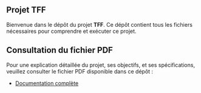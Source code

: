 ## Projet TFF

Bienvenue dans le dépôt du projet **TFF**. Ce dépôt contient tous les fichiers nécessaires pour comprendre et exécuter ce projet.

## Consultation du fichier PDF

Pour une explication détaillée du projet, ses objectifs, et ses spécifications, veuillez consulter le fichier PDF disponible dans ce dépôt :

- [Documentation complète](./TFF.pdf)

